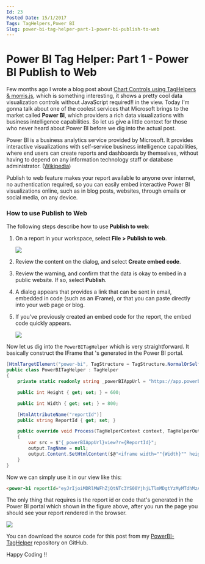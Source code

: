 ```yaml
---
Id: 23
Posted Date: 15/1/2017
Tags: TagHelpers,Power BI 
Slug: power-bi-tag-helper-part-1-power-bi-publish-to-web
---
```

# Power BI Tag Helper: Part 1 - Power BI Publish to Web

Few months ago I wrote a blog post about [Chart Controls using TagHelpers & morris.js](http://hishambinateya.com/chart-controls-using-taghelpers-and-morris.js), which is something interesting, it shows a pretty cool data visualization controls without JavaScript required!! in the view. Today I'm gonna talk about one of the coolest services that Microsoft brings to the market called **Power BI**, which providers a rich data visualizations with business intelligence capabilities. So let us give a little context for those who never heard about Power BI before we dig into the actual post.

Power BI is a business analytics service provided by Microsoft. It provides interactive visualizations with self-service business intelligence capabilities, where end users can create reports and dashboards by themselves, without having to depend on any information technology staff or database administrator. ([Wikipedia](https://en.wikipedia.org/wiki/Power_BI))

Publish to web feature makes your report available to anyone over internet, no authentication required, so you can easily embed interactive Power BI visualizations online, such as in blog posts, websites, through emails or social media, on any device.

### How to use Publish to Web

The following steps describe how to use **Publish to web**:

1.  On a report in your workspace, select **File > Publish to web**.
    
    ![](http://www.hishambinateya.com/images/posts/068f48a5-0f30-41a8-ad12-8aab75838019.png)
    
2.  Review the content on the dialog, and select **Create embed code**.
3.  Review the warning, and confirm that the data is okay to embed in a public website. If so, select **Publish**.
4.  A dialog appears that provides a link that can be sent in email, embedded in code (such as an iFrame), or that you can paste directly into your web page or blog.
5.  If you’ve previously created an embed code for the report, the embed code quickly appears.
    
    ![](http://www.hishambinateya.com/images/posts/f196f7b9-e622-4411-96e2-987488f2f111.png)
    

Now let us dig into the `PowerBITagHelper` which is very straightforward. It basically construct the IFrame that 's generated in the Power BI portal.
```csharp
[HtmlTargetElement("power-bi", TagStructure = TagStructure.NormalOrSelfClosing)]
public class PowerBITagHelper : TagHelper
{
    private static readonly string _powerBIAppUrl = "https://app.powerbi.com/";

    public int Height { get; set; } = 600;

    public int Width { get; set; } = 800;

    [HtmlAttributeName("reportId")]
    public string ReportId { get; set; }

    public override void Process(TagHelperContext context, TagHelperOutput output)
    {
        var src = $"{_powerBIAppUrl}view?r={ReportId}";
        output.TagName = null;
        output.Content.SetHtmlContent($@"<iframe width=""{Width}"" height=""{Height}"" src=""{src}"" frameborder=""0"" allowFullScreen=""true""></iframe>");
    }
}
```
Now we can simply use it in our view like this:
```html
<power-bi reportId="eyJrIjoiMDRlMWFhZjQtNTc3YS00YjhjLTlmMDgtYzMyMTdhMzA4NjEzIiwidCI6IjI2YWQxODUzLTZiM2UtNGE1NC05MzQ3LWFiM2U3MWNjNmU2MSIsImMiOjl9" /> 
```
The only thing that requires is the report id or code that's generated in the Power BI portal which shown in the figure above, after you run the page you should see your report rendered in the browser.

![](http://www.hishambinateya.com/images/posts/205dffb0-7d6f-44d0-87c3-bc9d6ad83975.png)

You can download the source code for this post from my [PowerBI-TagHelper](https://github.com/hishamco/PowerBI-TagHelper) repository on GitHub.

Happy Coding !!